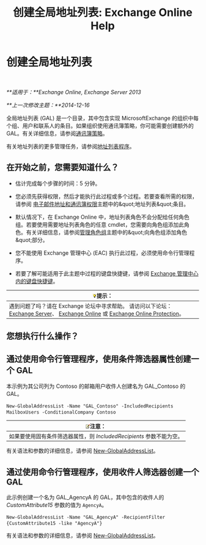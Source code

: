 ﻿---
title: '创建全局地址列表: Exchange Online Help'
TOCTitle: 创建全局地址列表
ms:assetid: 59e4955a-8999-4d17-be9f-23a41a23b929
ms:mtpsurl: https://technet.microsoft.com/zh-cn/library/Bb232063(v=EXCHG.150)
ms:contentKeyID: 50490618
ms.date: 05/23/2018
mtps_version: v=EXCHG.150
ms.translationtype: MT
---

# 创建全局地址列表

 

_**适用于：**Exchange Online, Exchange Server 2013_

_**上一次修改主题：**2014-12-16_

全局地址列表 (GAL) 是一个目录，其中包含实现 MicrosoftExchange 的组织中每个组、用户和联系人的条目。如果组织使用通讯簿策略，你可能需要创建额外的 GAL。有关详细信息，请参阅[通讯簿策略](address-book-policies-exchange-2013-help.md)。

有关地址列表的更多管理任务，请参阅[地址列表程序](address-list-procedures-exchange-2013-help.md)。

## 在开始之前，您需要知道什么？

  - 估计完成每个步骤的时间：5 分钟。

  - 您必须先获得权限，然后才能执行此过程或多个过程。若要查看所需的权限，请参阅 [电子邮件地址和通讯簿权限](email-address-and-address-book-permissions-exchange-2013-help.md)主题中的\&quot;地址列表\&quot;条目。

  - 默认情况下，在 Exchange Online 中，地址列表角色不会分配给任何角色组。若要使用需要地址列表角色的任意 cmdlet，您需要向角色组添加此角色。有关详细信息，请参阅[管理角色组](manage-role-groups-exchange-2013-help.md)主题中的\&quot;向角色组添加角色\&quot;部分。

  - 您不能使用 Exchange 管理中心 (EAC) 执行此过程，必须使用命令行管理程序。

  - 若要了解可能适用于此主题中过程的键盘快捷键，请参阅 [Exchange 管理中心内的键盘快捷键](keyboard-shortcuts-in-the-exchange-admin-center-exchange-online-protection-help.md)。

<table>
<thead>
<tr class="header">
<th><img src="images/Bb124558.tip(EXCHG.150).gif" title="提示" alt="提示" />提示：</th>
</tr>
</thead>
<tbody>
<tr class="odd">
<td>遇到问题了吗？请在 Exchange 论坛中寻求帮助。 请访问以下论坛：<a href="https://go.microsoft.com/fwlink/p/?linkid=60612">Exchange Server</a>、 <a href="https://go.microsoft.com/fwlink/p/?linkid=267542">Exchange Online</a> 或 <a href="https://go.microsoft.com/fwlink/p/?linkid=285351">Exchange Online Protection</a>。</td>
</tr>
</tbody>
</table>


## 您想执行什么操作？

## 通过使用命令行管理程序，使用条件筛选器属性创建一个 GAL

本示例为其公司列为 Contoso 的邮箱用户收件人创建名为 GAL\_Contoso 的 GAL。

    New-GlobalAddressList -Name "GAL_Contoso" -IncludedRecipients MailboxUsers -ConditionalCompany Contoso

<table>
<thead>
<tr class="header">
<th><img src="images/Bb124558.note(EXCHG.150).gif" title="注意" alt="注意" />注意：</th>
</tr>
</thead>
<tbody>
<tr class="odd">
<td>如果要使用固有条件筛选器属性，则 <em>IncludedRecipients</em> 参数不能为空。</td>
</tr>
</tbody>
</table>


有关语法和参数的详细信息，请参阅 [New-GlobalAddressList](https://technet.microsoft.com/zh-cn/library/bb123785\(v=exchg.150\))。

## 通过使用命令行管理程序，使用收件人筛选器创建一个 GAL

此示例创建一个名为 GAL\_AgencyA 的 GAL，其中包含的收件人的 *CustomAttribute15* 参数的值为 `AgencyA`。

    New-GlobalAddressList -Name "GAL_AgencyA" -RecipientFilter {CustomAttribute15 -like "AgencyA"}

有关语法和参数的详细信息，请参阅 [New-GlobalAddressList](https://technet.microsoft.com/zh-cn/library/bb123785\(v=exchg.150\))。

